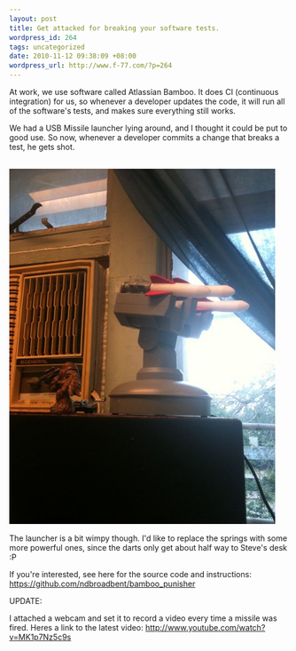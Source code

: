 ```yaml
---
layout: post
title: Get attacked for breaking your software tests.
wordpress_id: 264
tags: uncategorized
date: 2010-11-12 09:38:09 +08:00
wordpress_url: http://www.f-77.com/?p=264
---
```

At work, we use software called Atlassian Bamboo. It does CI (continuous integration) for us, so whenever a developer updates the code, it will run all of the software's tests, and makes sure everything still works.

We had a USB Missile launcher lying around, and I thought it could be put to good use. So now, whenever a developer commits a change that breaks a test, he gets shot.

<br>
<a href="/images/posts/2010/11/Photo-Nov-11-17-21-55.jpg"><img src="/images/posts/2010/11/Photo-Nov-11-17-21-55.jpg" alt="CI Sentinel is waiting for your mistake" title="CI Sentinel" width="480" height="640" class="size-full wp-image-268" /></a>
<br>

The launcher is a bit wimpy though. I'd like to replace the springs with some more powerful ones, since the darts only get about half way to Steve's desk :P

If you're interested, see here for the source code and instructions:
<a href="https://github.com/ndbroadbent/bamboo_punisher">https://github.com/ndbroadbent/bamboo_punisher</a>

UPDATE:

I attached a webcam and set it to record a video every time a missile was fired. Heres a link to the latest video:  http://www.youtube.com/watch?v=MK1p7Nz5c9s

